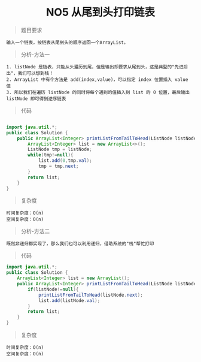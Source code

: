 # <center>NO5 从尾到头打印链表
>题目要求

    输入一个链表，按链表从尾到头的顺序返回一个ArrayList。

>分析-方法一

    1. listNode 是链表，只能从头遍历到尾，但是输出却要求从尾到头，这是典型的"先进后出"，我们可以想到栈！
    2. ArrayList 中有个方法是 add(index,value)，可以指定 index 位置插入 value 值
    3. 所以我们在遍历 listNode 的同时将每个遇到的值插入到 list 的 0 位置，最后输出 listNode 即可得到逆序链表

>代码
```java

import java.util.*;
public class Solution {
    public ArrayList<Integer> printListFromTailToHead(ListNode listNode) {
        ArrayList<Integer> list = new ArrayList<>();
        ListNode tmp = listNode;
        while(tmp!=null){
            list.add(0,tmp.val);
            tmp = tmp.next;
        }
        return list;
    }
}
```
>复杂度

    时间复杂度：O(n)
    空间复杂度：O(n)
>分析-方法二

    既然非递归都实现了，那么我们也可以利用递归，借助系统的"栈"帮忙打印

>代码
```java
import java.util.*;
public class Solution {
    ArrayList<Integer> list = new ArrayList();
    public ArrayList<Integer> printListFromTailToHead(ListNode listNode) {
        if(listNode!=null){
            printListFromTailToHead(listNode.next);
            list.add(listNode.val);
        }
        return list;
    }
}
```
>复杂度

    时间复杂度：O(n)
    空间复杂度：O(n)